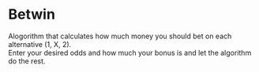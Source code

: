 # Betwin
Alogorithm that calculates how much money you should bet on each alternative (1, X, 2).  
Enter your desired odds and how much your bonus is and let the algorithm do the rest.
